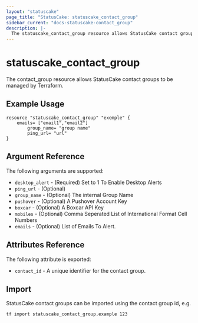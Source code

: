 ```yaml
---
layout: "statuscake"
page_title: "StatusCake: statuscake_contact_group"
sidebar_current: "docs-statuscake-contact_group"
description: |-
  The statuscake_contact_group resource allows StatusCake contact groups to be managed by Terraform.
---
```


# statuscake\_contact_group

The contact_group resource allows StatusCake contact groups to be managed by Terraform.

## Example Usage

```hcl
resource "statuscake_contact_group" "exemple" {
	emails= ["email1","email2"]
        group_name= "group name"
        ping_url= "url"
}
```

## Argument Reference

The following arguments are supported:

* `desktop_alert` - (Required) Set to 1 To Enable Desktop Alerts
* `ping_url` - (Optional) 
* `group_name` - (Optional) The internal Group Name
* `pushover` - (Optional) A Pushover Account Key
* `boxcar` - (Optional) A Boxcar API Key
* `mobiles` - (Optional) Comma Seperated List of International Format Cell Numbers
* `emails` - (Optional) List of Emails To Alert.

## Attributes Reference

The following attribute is exported:

* `contact_id` - A unique identifier for the contact group.

## Import

StatusCake contact groups can be imported using the contact group id, e.g.

```
tf import statuscake_contact_group.example 123
```

